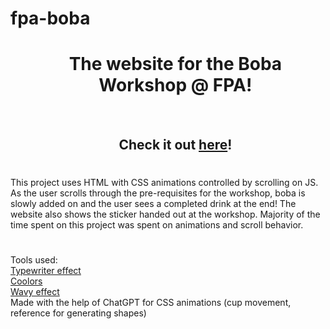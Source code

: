 # fpa-boba
<div id="user-content-toc">
  <ul align="center" style="list-style: none;">
    <summary>
      <h1>The website for the Boba Workshop @ FPA!</h1>
      <br />
      <h2>Check it out <a href="https://thecashmoney.github.io/fpa-boba/">here</a>!</h2>
    </summary>
  </ul>
</div>
<h1></h1>
This project uses HTML with CSS animations controlled by scrolling on JS. As the user scrolls through the pre-requisites for the workshop, boba is slowly added on and the user sees a completed drink at the end! The website also shows the sticker handed out at the workshop. Majority of the time spent on this project was spent on animations and scroll behavior.  
<h1></h1>

Tools used:  
[Typewriter effect](https://css-tricks.com/snippets/css/typewriter-effect/)  
[Coolors](https://coolors.co/c03221-f7f7ff-f2d0a4-545e75-3f826d)  
[Wavy effect](https://www.geeksforgeeks.org/how-to-create-waves-on-button-with-css-and-html/)  
Made with the help of ChatGPT for CSS animations (cup movement, reference for generating shapes)
